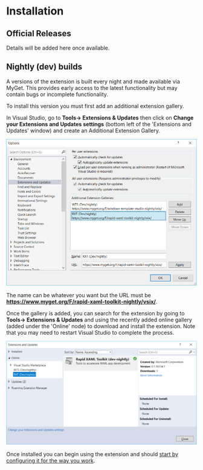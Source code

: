 # Installation

## Official Releases

Details will be added here once available.

## Nightly (dev) builds

A versions of the extension is built every night and made available via MyGet. This provides early access to the latest functionality but may contain bugs or incomplete functionality.

To install this version you must first add an additional extension gallery.

In Visual Studio, go to **Tools→ Extensions & Updates** then click on **Change your Extensions and Updates settings** (bottom left of the 'Extensions and Updates' window) and create an Additional Extension Gallery.

![Options dialog for configuring additional extension galleries](./assets/Options-Extensions-and-Updates.png)

The name can be whatever you want but the URL must be **https://www.myget.org/F/rapid-xaml-toolkit-nightly/vsix/**.

Once the gallery is added, you can search for the extension by going to **Tools→ Extensions & Updates** and using the recently added online gallery (added under the 'Online' node) to download and install the extension. Note that you may need to restart Visual Studio to complete the process.

![Extensions and Updates dialog, showing the nightly ](./assets/Extensions-and-Updates.png)

Once installed you can begin using the extension and should [start by configuring it for the way you work](./configuration.md).
